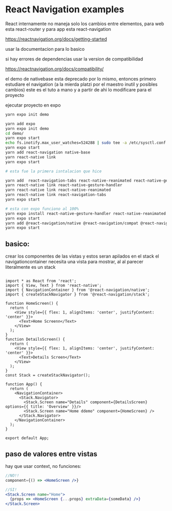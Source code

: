 # React Navigation examples


React internamente no maneja solo los cambios entre elementos, para web esta react-router y para app esta react-navigation

https://reactnavigation.org/docs/getting-started

usar la documentacion para lo basico

si hay errores de dependencias usar la version de compatibilidad

https://reactnavigation.org/docs/compatibility/

el demo de nativebase esta deprecado por lo mismo, entonces primero estudiare el navigation (a la mierda platzi por el maestro inutil y posibles cambios)
este es el tuto a mano y a partir de ahi lo modificare para el proyecto

ejecutar proyecto en expo

```sh
yarn expo init demo

yarn add expo
yarn expo init demo
cd demo/
yarn expo start
echo fs.inotify.max_user_watches=524288 | sudo tee -a /etc/sysctl.conf && sudo sysctl -p
yarn expo start
yarn add react-navigation native-base
yarn react-native link
yarn expo start

# esta fue la primera isntalacion que hice

yarn add  react-navigation-tabs react-native-reanimated react-native-gesture-handler react-native-screens
yarn react-native link react-native-gesture-handler
yarn react-native link react-native-reanimated
yarn react-native link react-navigation-tabs
yarn expo start

# esta con expo funciono al 100%
yarn expo install react-native-gesture-handler react-native-reanimated react-native-screens react-native-safe-area-context @react-native-community/masked-view
yarn expo start
yarn add @react-navigation/native @react-navigation/compat @react-navigation/stack
yarn expo start
```

## basico:

crear los componentes de las vistas y estos seran apilados en el stack
el navigationcontainer necesita una vista para mostrar, al al parecer literalmente es un stack
```

import * as React from 'react';
import { View, Text } from 'react-native';
import { NavigationContainer } from '@react-navigation/native';
import { createStackNavigator } from '@react-navigation/stack';

function HomeScreen() {
  return (
    <View style={{ flex: 1, alignItems: 'center', justifyContent: 'center' }}>
      <Text>Home Screenn</Text>
    </View>
  );
}
function DetailsScreen() {
  return (
    <View style={{ flex: 1, alignItems: 'center', justifyContent: 'center' }}>
      <Text>Details Screen</Text>
    </View>
  );
}
const Stack = createStackNavigator();

function App() {
  return (
    <NavigationContainer>
      <Stack.Navigator>
        <Stack.Screen name="Details" component={DetailsScreen} options={{ title: 'Overview' }}/>
        <Stack.Screen name="Home ddemo" component={HomeScreen} />
      </Stack.Navigator>
    </NavigationContainer>
  );
}

export default App;
```

## paso de valores entre vistas
hay que usar context, no funciones:
```jsx
//NO!!
component={() => <HomeScreen />}

//SI!
<Stack.Screen name="Home">
  {props => <HomeScreen {...props} extraData={someData} />}
</Stack.Screen>
```